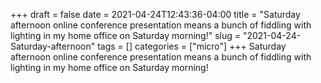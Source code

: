+++draft = falsedate = 2021-04-24T12:43:36-04:00title = "Saturday afternoon online conference presentation means a bunch of fiddling with lighting in my home office on Saturday morning!"slug = "2021-04-24-Saturday-afternoon"tags = []categories = ["micro"]+++Saturday afternoon online conference presentation means a bunch of fiddling with lighting in my home office on Saturday morning!